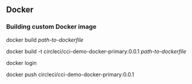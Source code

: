 ## Docker

### Building custom Docker image

docker build _path-to-dockerfile_

docker build -t circleci/cci-demo-docker-primary:0.0.1 _path-to-dockerfile_

docker login

docker push circleci/cci-demo-docker-primary:0.0.1
